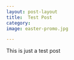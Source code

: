 ```yaml
---
layout: post-layout
title:  Test Post
category: 
image: easter-promo.jpg

---
```

This is just a test post
